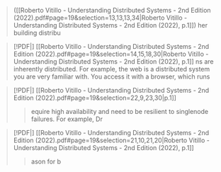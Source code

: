 > ([[Roberto Vitillo - Understanding Distributed Systems - 2nd Edition (2022).pdf#page=19&selection=13,13,13,34|Roberto Vitillo - Understanding Distributed Systems - 2nd Edition (2022), p.1]])
> her building distribu

> [!PDF|] [[Roberto Vitillo - Understanding Distributed Systems - 2nd Edition (2022).pdf#page=19&selection=14,15,18,30|Roberto Vitillo - Understanding Distributed Systems - 2nd Edition (2022), p.1]]
> ns are inherently distributed. For example, the web is a distributed system you are very familiar with. You access it with a browser, which runs 


> [!PDF|] [[Roberto Vitillo - Understanding Distributed Systems - 2nd Edition (2022).pdf#page=19&selection=22,9,23,30|p.1]]
> > equire high availability and need to be resilient to singlenode failures. For example, Dr


> [!PDF|] [[Roberto Vitillo - Understanding Distributed Systems - 2nd Edition (2022).pdf#page=19&selection=21,10,21,20|Roberto Vitillo - Understanding Distributed Systems - 2nd Edition (2022), p.1]]
> > ason for b


